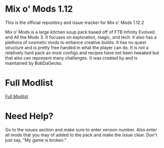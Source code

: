 Mix o' Mods 1.12
======
This is the official repository and issue-tracker for Mix o' Mods 1.12.2

Mix o’ Mods is a large kitchen soup pack based off of FTB Infinity Evolved and All the Mods 3. It focuses on exploration, magic, and tech. It also has a plethora of cosmetic mods to enhance creative builds. It has no quest structure and is pretty free handed in what the player can do. It is not a relatively hard pack as most configs and recipes have not been tweaked but that also can represent many challenges. It was created by and is maintained by BobDaGecko.

Full Modlist
======
[Full Modlist](https://docs.google.com/spreadsheets/d/1tRUqneTiYJFufnSGGCGypk6drw9T70atX_EO47BeuM0/edit?usp=sharing)

Need Help?
======
Go to the issues section and make sure to enter version number. Also enter all mods that you may of added to the pack and make the issue clear. Don't just say, "My game is broken."
